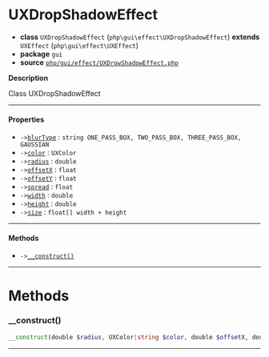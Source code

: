 # UXDropShadowEffect

- **class** `UXDropShadowEffect` (`php\gui\effect\UXDropShadowEffect`) **extends** `UXEffect` (`php\gui\effect\UXEffect`)
- **package** `gui`
- **source** [`php/gui/effect/UXDrowShadowEffect.php`](./src/main/resources/JPHP-INF/sdk/php/gui/effect/UXDrowShadowEffect.php)

**Description**

Class UXDropShadowEffect

---

#### Properties

- `->`[`blurType`](#prop-blurtype) : `string ONE_PASS_BOX, TWO_PASS_BOX, THREE_PASS_BOX, GAUSSIAN`
- `->`[`color`](#prop-color) : `UXColor`
- `->`[`radius`](#prop-radius) : `double`
- `->`[`offsetX`](#prop-offsetx) : `float`
- `->`[`offsetY`](#prop-offsety) : `float`
- `->`[`spread`](#prop-spread) : `float`
- `->`[`width`](#prop-width) : `double`
- `->`[`height`](#prop-height) : `double`
- `->`[`size`](#prop-size) : `float[] width + height`

---

#### Methods

- `->`[`__construct()`](#method-__construct)

---
# Methods

<a name="method-__construct"></a>

### __construct()
```php
__construct(double $radius, UXColor|string $color, double $offsetX, double $offsetY): void
```

---
